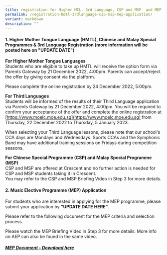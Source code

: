 ```yaml
---
title: registration for Higher MTL, 3rd Language, CSP and MSP  and MEP Application
permalink: /registration-hmtl-3rdlanguage-csp-msp-mep-application/
variant: markdown
description: ""
---
```

#### 1. Higher Mother Tongue Language (HMTL), Chinese and Malay Special Programmes &amp; 3rd Language Registration (more information will be posted here on "**UPDATE DATE**")

**For Higher Mother Tongue Languages**<br>
Students who are eligible to take up HMTL will receive the option form via Parents Gateway by 21 December 2022, 4:00pm. Parents can accept/reject the offer by giving consent via the platform.

Please complete the online registration by 24 December 2022, 5:00pm.<br>

**For Third Languages**<br>
Students will be informed of the results of their Third Language application via Parents Gateway by 21 December 2022, 4:00pm. You will be required to confirm your acceptance of the offer and complete the online registration at [https://www.moelc.moe.edu.sg](https://www.moelc.moe.edu.sg) from Thursday, 22 December 2022 to Thursday, 5 January 2023.<br>

When selecting your Third Language lessons, please note that our school's CCA days are Mondays and Wednesdays. Sports CCAs and the Symphonic Band may have additional training sessions on Fridays during competition seasons.&nbsp;<br>


**For Chinese Special Programme (CSP) and Malay Special Programme (MSP)**<br>
CSP and MSP are offered at Crescent and no further action is needed for CSP and MSP students taking it in Crescent.&nbsp;<br>
You may refer to the CSP and MSP Briefing Video in Step 3 for more details.



#### 2. Music Elective Programme (MEP) Application

For students who are interested in applying for the MEP programme, please submit your application by **"UPDATE DATE HERE"**.<br>
  
Please refer to the following document for the MEP criteria and selection process.<br>

Please watch the MEP Briefing Video in Step 3 for more details. More info on AEP can also be found in the same video.<br>


##### [**MEP Document - Download here**](https://drive.google.com/file/d/1GosTLHaDQGOKgp6ldFSn0cODTqxzt1PC/view?usp=sharing)
